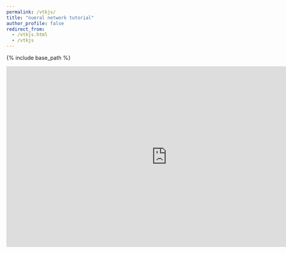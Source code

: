 ```yaml
---
permalink: /vtkjs/
title: "nueral network tutorial"
author_profile: false
redirect_from: 
  - /vtkjs.html
  - /vtkjs
---
```


{% include base_path %}
<iframe width="840" height="473" src="https://kitware.github.io/vtk-js/examples/SceneExplorer/index.html?fileURL=https://fsahli.github.io/images/vtkjs/asdf.vtkjs" title="vtkjs viewer" frameborder="0"></iframe>

